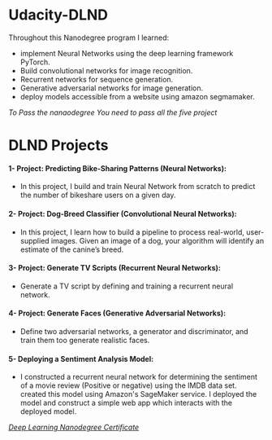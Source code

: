 # Udacity-DLND

Throughout this Nanodegree program I learned:

  - implement Neural Networks using the deep learning framework PyTorch.
  - Build convolutional networks for image recognition.
  - Recurrent networks for sequence generation.
  - Generative adversarial networks for image generation.
  - deploy models accessible from a website using amazon segmamaker.
  
 *To Pass the nanaodegree You need to pass all the five project*
 
 
# DLND Projects
<h4> 1- Project: Predicting Bike-Sharing Patterns (Neural Networks):</h4>

 - In this project, I build and train  Neural Network from scratch to predict the number of bikeshare users on a given day.
  
<h4> 2- Project: Dog-Breed Classifier (Convolutional Neural Networks):</h4>

  - In this project, I learn how to build a pipeline to process real-world, user-supplied images. Given an image of a dog, your algorithm will identify an estimate of the canine’s breed.
  
<h4> 3- Project: Generate TV Scripts (Recurrent Neural Networks):</h4>

  - Generate a TV script by defining and training a recurrent neural network.

<h4> 4- Project: Generate Faces (Generative Adversarial Networks):</h4>

   - Define two adversarial networks, a generator and discriminator, and train them too generate realistic faces.
   
<h4> 5- Deploying a Sentiment Analysis Model:</h4>

   - I constructed a recurrent neural network for determining the sentiment of a movie review (Positive or negative) using the IMDB data set. created this model
   using Amazon's SageMaker service.
I deployed the model and construct a simple web app which interacts with the deployed model.










*[Deep Learning Nanodegree Certificate](https://graduation.udacity.com/confirm/KAYUQKF4)*




